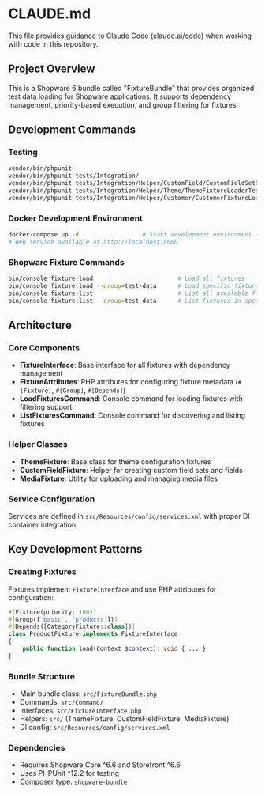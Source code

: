 # CLAUDE.md

This file provides guidance to Claude Code (claude.ai/code) when working with code in this repository.

## Project Overview

This is a Shopware 6 bundle called "FixtureBundle" that provides organized test data loading for Shopware applications. It supports dependency management, priority-based execution, and group filtering for fixtures.

## Development Commands

### Testing
```bash
vendor/bin/phpunit                                                           # Run all tests
vendor/bin/phpunit tests/Integration/                                       # Run all integration tests
vendor/bin/phpunit tests/Integration/Helper/CustomField/CustomFieldSetFixtureLoaderTest.php # Run CustomField tests
vendor/bin/phpunit tests/Integration/Helper/Theme/ThemeFixtureLoaderTest.php # Run Theme tests
vendor/bin/phpunit tests/Integration/Helper/Customer/CustomerFixtureLoaderTest.php # Run Customer tests
```

### Docker Development Environment
```bash
docker-compose up -d                  # Start development environment (MariaDB + Shopware)
# Web service available at http://localhost:8000
```

### Shopware Fixture Commands
```bash
bin/console fixture:load                        # Load all fixtures
bin/console fixture:load --group=test-data      # Load specific fixture group
bin/console fixture:list                        # List all available fixtures
bin/console fixture:list --group=test-data      # List fixtures in specific group
```

## Architecture

### Core Components
- **FixtureInterface**: Base interface for all fixtures with dependency management
- **FixtureAttributes**: PHP attributes for configuring fixture metadata (`#[Fixture]`, `#[Group]`, `#[Depends]`)
- **LoadFixturesCommand**: Console command for loading fixtures with filtering support
- **ListFixturesCommand**: Console command for discovering and listing fixtures

### Helper Classes
- **ThemeFixture**: Base class for theme configuration fixtures
- **CustomFieldFixture**: Helper for creating custom field sets and fields
- **MediaFixture**: Utility for uploading and managing media files

### Service Configuration
Services are defined in `src/Resources/config/services.xml` with proper DI container integration.

## Key Development Patterns

### Creating Fixtures
Fixtures implement `FixtureInterface` and use PHP attributes for configuration:
```php
#[Fixture(priority: 100)]
#[Group(['basic', 'products'])]
#[Depends([CategoryFixture::class])]
class ProductFixture implements FixtureInterface
{
    public function load(Context $context): void { ... }
}
```

### Bundle Structure
- Main bundle class: `src/FixtureBundle.php`
- Commands: `src/Command/`
- Interfaces: `src/FixtureInterface.php`
- Helpers: `src/` (ThemeFixture, CustomFieldFixture, MediaFixture)
- DI config: `src/Resources/config/services.xml`

### Dependencies
- Requires Shopware Core ^6.6 and Storefront ^6.6
- Uses PHPUnit ^12.2 for testing
- Composer type: `shopware-bundle`